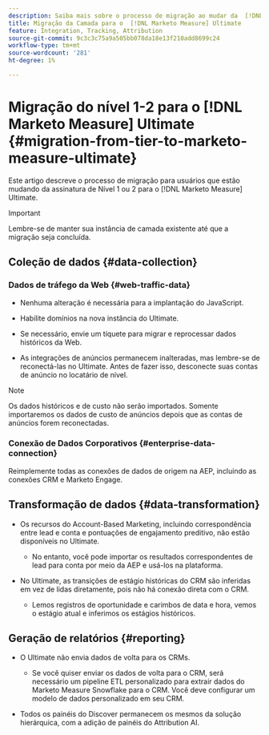 ```yaml
---
description: Saiba mais sobre o processo de migração ao mudar da  [!DNL Marketo Measure] Assinatura em camadas para o [!DNL Marketo Measure] Ultimate.
title: Migração da Camada para o  [!DNL Marketo Measure] Ultimate
feature: Integration, Tracking, Attribution
source-git-commit: 9c3c3c75a9a505bb078da18e13f210add8699c24
workflow-type: tm+mt
source-wordcount: '281'
ht-degree: 1%

---
```


# Migração do nível 1-2 para o [!DNL Marketo Measure] Ultimate {#migration-from-tier-to-marketo-measure-ultimate}

Este artigo descreve o processo de migração para usuários que estão mudando da assinatura de Nível 1 ou 2 para o [!DNL Marketo Measure] Ultimate.

>[!IMPORTANT]
>
>Lembre-se de manter sua instância de camada existente até que a migração seja concluída.

## Coleção de dados {#data-collection}

### Dados de tráfego da Web {#web-traffic-data}

* Nenhuma alteração é necessária para a implantação do JavaScript.

* Habilite domínios na nova instância do Ultimate.

* Se necessário, envie um tíquete para migrar e reprocessar dados históricos da Web.

* As integrações de anúncios permanecem inalteradas, mas lembre-se de reconectá-las no Ultimate. Antes de fazer isso, desconecte suas contas de anúncio no locatário de nível.

>[!NOTE]
>
>Os dados históricos e de custo não serão importados. Somente importaremos os dados de custo de anúncios depois que as contas de anúncios forem reconectadas.

### Conexão de Dados Corporativos {#enterprise-data-connection}

Reimplemente todas as conexões de dados de origem na AEP, incluindo as conexões CRM e Marketo Engage.

## Transformação de dados {#data-transformation}

* Os recursos do Account-Based Marketing, incluindo correspondência entre lead e conta e pontuações de engajamento preditivo, não estão disponíveis no Ultimate.

   * No entanto, você pode importar os resultados correspondentes de lead para conta por meio da AEP e usá-los na plataforma.

* No Ultimate, as transições de estágio históricas do CRM são inferidas em vez de lidas diretamente, pois não há conexão direta com o CRM.

   * Lemos registros de oportunidade e carimbos de data e hora, vemos o estágio atual e inferimos os estágios históricos.

## Geração de relatórios {#reporting}

* O Ultimate não envia dados de volta para os CRMs.

   * Se você quiser enviar os dados de volta para o CRM, será necessário um pipeline ETL personalizado para extrair dados do Marketo Measure Snowflake para o CRM. Você deve configurar um modelo de dados personalizado em seu CRM.

* Todos os painéis do Discover permanecem os mesmos da solução hierárquica, com a adição de painéis do Attribution AI.
